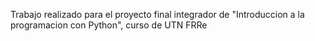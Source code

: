 Trabajo realizado para el proyecto final integrador de "Introduccion a la programacion con Python", curso de UTN FRRe
